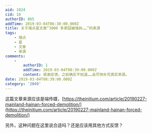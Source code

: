 ```yaml
---
aid: 1024
cid: 16
authorID: 865
addTime: 2019-03-04T06:30:00.000Z
title: 关于端点星文章“3000 多家园被强拆……”的来源
tags:
    - 端点
    - 星
    - 文章
    - 来源
comments:
    -
        authorID: 1
        addTime: 2019-03-04T08:39:00.000Z
        content: 感谢反馈，之前确实不知道……会尽快补充真实来源。
date: 2019-03-04T08:39:00.000Z
category: '2049'
---
```


这篇文章来源应该是端传媒，[https://theinitium.com/article/20190227-mainland-hainan-forced-demolition/](https://theinitium.com/article/20190227-mainland-hainan-forced-demolition/)

另外，这种问题在这里说合适吗？还是应该用其他方式反馈？
